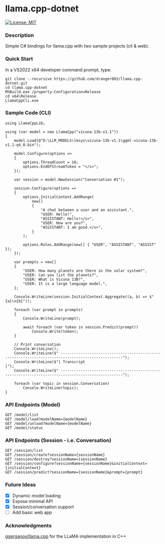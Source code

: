 # llama.cpp-dotnet

[![License: MIT](https://img.shields.io/badge/License-MIT-yellow.svg)](https://opensource.org/licenses/MIT)

### Description

Simple C# bindings for llama.cpp with two sample projects (cli & web).

### Quick Start

In a VS2022 x64 developer command prompt, type:
```
git clone --recursive https://github.com/dranger003/llama.cpp-dotnet.git
cd llama.cpp-dotnet
MSBuild.exe /property:Configuration=Release
cd x64\Release
LlamaCppCli.exe
```

### Sample Code (CLI)
```
using LlamaCppLib;

using (var model = new LlamaCpp("vicuna-13b-v1.1"))
{
    model.Load(@"D:\LLM_MODELS\lmsys\vicuna-13b-v1.1\ggml-vicuna-13b-v1.1-q4_0.bin");

    model.Configure(options =>
    {
        options.ThreadCount = 16;
        options.EndOfStreamToken = "</s>";
    });

    var session = model.NewSession("Conversation #1");

    session.Configure(options =>
    {
        options.InitialContext.AddRange(
            new[]
            {
                "A chat between a user and an assistant.",
                "USER: Hello!",
                "ASSISTANT: Hello!</s>",
                "USER: How are you?",
                "ASSISTANT: I am good.</s>",
            }
        );

        options.Roles.AddRange(new[] { "USER", "ASSISTANT", "ASSIST" });
    });

    var prompts = new[]
    {
        "USER: How many planets are there in the solar system?",
        "USER: Can you list the planets?",
        "USER: What is Vicuna 13B?",
        "USER: It is a large language model.",
    };

    Console.WriteLine(session.InitialContext.Aggregate((a, b) => $"{a}\n{b}"));

    foreach (var prompt in prompts)
    {
        Console.WriteLine(prompt);

        await foreach (var token in session.Predict(prompt))
            Console.Write(token);
    }

    // Print conversation
    Console.WriteLine();
    Console.WriteLine($" --------------------------------------------------------------------------------------------------");
    Console.WriteLine($"| Transcript                                                                                       |");
    Console.WriteLine($" --------------------------------------------------------------------------------------------------");

    foreach (var topic in session.Conversation)
        Console.WriteLine(topic);
}
```

### API Endpoints (Model)
```
GET /model/list
GET /model/load?modelName={modelName}
GET /model/unload?modelName={modelName}
GET /model/status
```

### API Endpoints (Session - i.e. Conversation)
```
GET /session/list
GET /session/create?sessionName={sessionName}
GET /session/destroy?sessionName={sessionName}
GET /session/configure?sessionName={sessionName}&initialContext={initialContext}
GET /session/predict?sessionName={sessionName}&prompt={prompt}
```

### Future Ideas

- [X] Dynamic model loading
- [X] Expose minimal API
- [X] Session/conversation support
- [ ] Add basic web app

### Acknowledgments
[ggerganov/llama.cpp](https://github.com/ggerganov/llama.cpp) for the LLaMA implementation in C++
